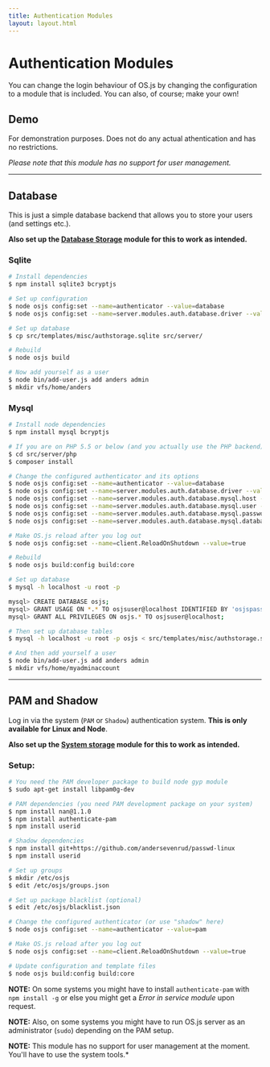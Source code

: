 ```yaml
---
title: Authentication Modules
layout: layout.html
---
```


# Authentication Modules

You can change the login behaviour of OS.js by changing the configuration to a module that is included. You can also, of course; make your own!

## Demo

For demonstration purposes. Does not do any actual athentication and has no restrictions.

*Please note that this module has no support for user management.*

---

## Database

This is just a simple database backend that allows you to store your users (and settings etc.).

**Also set up the [Database Storage](/manual/storage/modules/#database) module for this to work as intended.**

### Sqlite

```bash
# Install dependencies
$ npm install sqlite3 bcryptjs

# Set up configuration
$ node osjs config:set --name=authenticator --value=database
$ node osjs config:set --name=server.modules.auth.database.driver --value=sqlite

# Set up database
$ cp src/templates/misc/authstorage.sqlite src/server/

# Rebuild
$ node osjs build

# Now add yourself as a user
$ node bin/add-user.js add anders admin
$ mkdir vfs/home/anders
```

### Mysql

```bash
# Install node dependencies
$ npm install mysql bcryptjs

# If you are on PHP 5.5 or below (and you actually use the PHP backend):
$ cd src/server/php
$ composer install

# Change the configured authenticator and its options
$ node osjs config:set --name=authenticator --value=database
$ node osjs config:set --name=server.modules.auth.database.driver --value=mysql
$ node osjs config:set --name=server.modules.auth.database.mysql.host --value=localhost
$ node osjs config:set --name=server.modules.auth.database.mysql.user --value=osjsuser
$ node osjs config:set --name=server.modules.auth.database.mysql.password --value=osjspassword
$ node osjs config:set --name=server.modules.auth.database.mysql.database --value=osjs

# Make OS.js reload after you log out
$ node osjs config:set --name=client.ReloadOnShutdown --value=true

# Rebuild
$ node osjs build:config build:core

# Set up database
$ mysql -h localhost -u root -p

mysql> CREATE DATABASE osjs;
mysql> GRANT USAGE ON *.* TO osjsuser@localhost IDENTIFIED BY 'osjspassword';
mysql> GRANT ALL PRIVILEGES ON osjs.* TO osjsuser@localhost;

# Then set up database tables
$ mysql -h localhost -u root -p osjs < src/templates/misc/authstorage.sql

# And then add yourself a user
$ node bin/add-user.js add anders admin
$ mkdir vfs/home/myadminaccount
```

---

## PAM and Shadow

Log in via the system (`PAM` or `Shadow`) authentication system. **This is only available for Linux and Node**.

**Also set up the [System storage](/manual/storage/modules/#system) module for this to work as intended.**

### Setup:

```bash
# You need the PAM developer package to build node gyp module
$ sudo apt-get install libpam0g-dev

# PAM dependencies (you need PAM development package on your system)
$ npm install nan@1.1.0
$ npm install authenticate-pam
$ npm install userid

# Shadow dependencies
$ npm install git+https://github.com/andersevenrud/passwd-linux
$ npm install userid

# Set up groups
$ mkdir /etc/osjs
$ edit /etc/osjs/groups.json

# Set up package blacklist (optional)
$ edit /etc/osjs/blacklist.json

# Change the configured authenticator (or use "shadow" here)
$ node osjs config:set --name=authenticator --value=pam

# Make OS.js reload after you log out
$ node osjs config:set --name=client.ReloadOnShutdown --value=true

# Update configuration and template files
$ node osjs build:config build:core
```

**NOTE:** On some systems you might have to install `authenticate-pam` with `npm install -g` or else you might get a *Error in service module* upon request.

**NOTE:** Also, on some systems you might have to run OS.js server as an administrator (`sudo`) depending on the PAM setup.

**NOTE:** This module has no support for user management at the moment. You'll have to use the system tools.*
